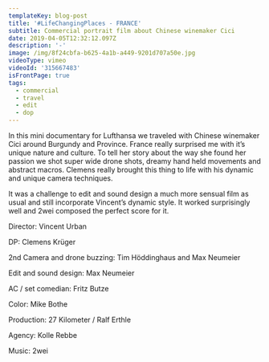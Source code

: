 ```yaml
---
templateKey: blog-post
title: '#LifeChangingPlaces - FRANCE'
subtitle: Commercial portrait film about Chinese winemaker Cici
date: 2019-04-05T12:32:12.097Z
description: '-'
image: /img/8f24cbfa-b625-4a1b-a449-9201d707a50e.jpg
videoType: vimeo
videoId: '315667483'
isFrontPage: true
tags:
  - commercial
  - travel
  - edit
  - dop
---
```

In this mini documentary for Lufthansa we traveled with Chinese winemaker Cici around Burgundy and Province. France really surprised me with it’s unique nature and culture. To tell her story about the way she found her passion we shot super wide drone shots, dreamy hand held movements and abstract macros. Clemens really brought this thing to life with his dynamic and unique camera techniques. 

It was a challenge to edit and sound design a much more sensual film as usual and still incorporate Vincent’s dynamic style. It worked surprisingly well and 2wei composed the perfect score for it.



Director: Vincent Urban

DP: Clemens Krüger

2nd Camera and drone buzzing: Tim Höddinghaus and Max Neumeier

Edit and sound design: Max Neumeier

AC / set comedian: Fritz Butze

Color: Mike Bothe

Production: 27 Kilometer / Ralf Erthle

Agency: Kolle Rebbe

Music: 2wei

